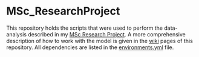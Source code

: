 # MSc_ResearchProject
This repository holds the scripts that were used to perform the data-analysis described in my [MSc Research Project](https://studiegids.vu.nl/en/2020-2021/courses/AM_1265). A more comprehensive description of how to work with the model is given in the [wiki](https://github.com/jasper-dijkstra/MSc_ResearchProject/wiki) pages of this repository. All dependencies are listed in the [environments.yml](https://github.com/jasper-dijkstra/MSc_ResearchProject/blob/main/environment.yml) file.

